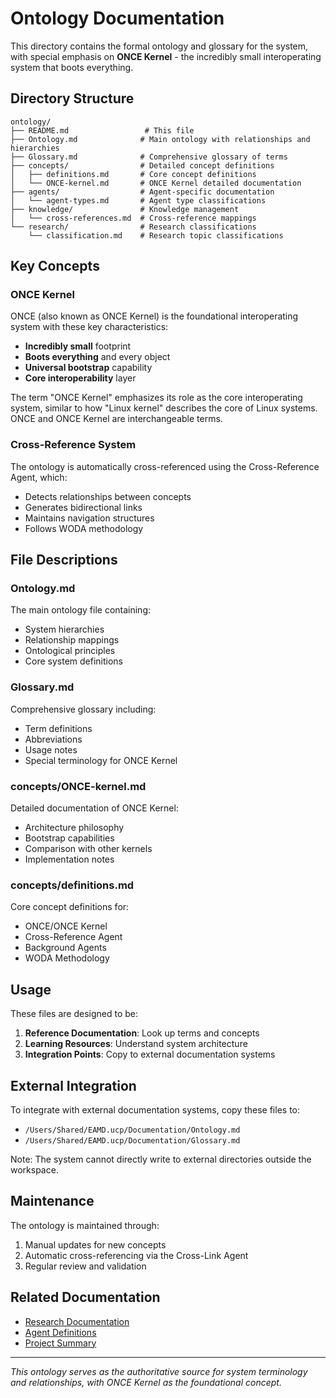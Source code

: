 # Ontology Documentation

This directory contains the formal ontology and glossary for the system, with special emphasis on **ONCE Kernel** - the incredibly small interoperating system that boots everything.

## Directory Structure

```
ontology/
├── README.md                 # This file
├── Ontology.md              # Main ontology with relationships and hierarchies
├── Glossary.md              # Comprehensive glossary of terms
├── concepts/                # Detailed concept definitions
│   ├── definitions.md       # Core concept definitions
│   └── ONCE-kernel.md       # ONCE Kernel detailed documentation
├── agents/                  # Agent-specific documentation
│   └── agent-types.md       # Agent type classifications
├── knowledge/               # Knowledge management
│   └── cross-references.md  # Cross-reference mappings
└── research/                # Research classifications
    └── classification.md    # Research topic classifications
```

## Key Concepts

### ONCE Kernel
ONCE (also known as ONCE Kernel) is the foundational interoperating system with these key characteristics:
- **Incredibly small** footprint
- **Boots everything** and every object
- **Universal bootstrap** capability
- **Core interoperability** layer

The term "ONCE Kernel" emphasizes its role as the core interoperating system, similar to how "Linux kernel" describes the core of Linux systems. ONCE and ONCE Kernel are interchangeable terms.

### Cross-Reference System
The ontology is automatically cross-referenced using the Cross-Reference Agent, which:
- Detects relationships between concepts
- Generates bidirectional links
- Maintains navigation structures
- Follows WODA methodology

## File Descriptions

### Ontology.md
The main ontology file containing:
- System hierarchies
- Relationship mappings
- Ontological principles
- Core system definitions

### Glossary.md
Comprehensive glossary including:
- Term definitions
- Abbreviations
- Usage notes
- Special terminology for ONCE Kernel

### concepts/ONCE-kernel.md
Detailed documentation of ONCE Kernel:
- Architecture philosophy
- Bootstrap capabilities
- Comparison with other kernels
- Implementation notes

### concepts/definitions.md
Core concept definitions for:
- ONCE/ONCE Kernel
- Cross-Reference Agent
- Background Agents
- WODA Methodology

## Usage

These files are designed to be:
1. **Reference Documentation**: Look up terms and concepts
2. **Learning Resources**: Understand system architecture
3. **Integration Points**: Copy to external documentation systems

## External Integration

To integrate with external documentation systems, copy these files to:
- `/Users/Shared/EAMD.ucp/Documentation/Ontology.md`
- `/Users/Shared/EAMD.ucp/Documentation/Glossary.md`

Note: The system cannot directly write to external directories outside the workspace.

## Maintenance

The ontology is maintained through:
1. Manual updates for new concepts
2. Automatic cross-referencing via the Cross-Link Agent
3. Regular review and validation

## Related Documentation

- [Research Documentation](/workspace/research/)
- [Agent Definitions](/workspace/agent.definitions.md/)
- [Project Summary](/workspace/PROJECT_SUMMARY.md)

---

*This ontology serves as the authoritative source for system terminology and relationships, with ONCE Kernel as the foundational concept.*